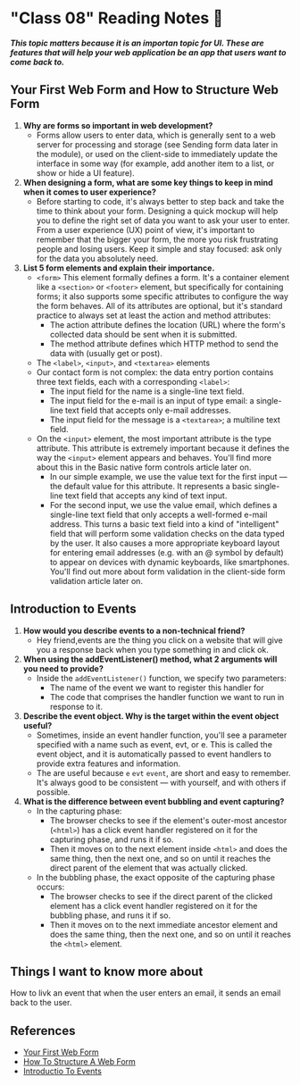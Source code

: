 # "Class 08" Reading Notes 📖

***This topic matters because it is an importan topic for UI. These are features that will help your web application be an app that users want to come back to.***

## Your First Web Form and How to Structure Web Form

1. **Why are forms so important in web development?**
   - Forms allow users to enter data, which is generally sent to a web server for processing and storage (see Sending form data later in the module), or used on the client-side to immediately update the interface in some way (for example, add another item to a list, or show or hide a UI feature).
2. **When designing a form, what are some key things to keep in mind when it comes to user experience?**
   - Before starting to code, it's always better to step back and take the time to think about your form. Designing a quick mockup will help you to define the right set of data you want to ask your user to enter. From a user experience (UX) point of view, it's important to remember that the bigger your form, the more you risk frustrating people and losing users. Keep it simple and stay focused: ask only for the data you absolutely need.
3. **List 5 form elements and explain their importance.**
   - `<form>` This element formally defines a form. It's a container element like a `<section>` or `<footer>` element, but specifically for containing forms; it also supports some specific attributes to configure the way the form behaves. All of its attributes are optional, but it's standard practice to always set at least the action and method attributes:
     - The action attribute defines the location (URL) where the form's collected data should be sent when it is submitted.
     - The method attribute defines which HTTP method to send the data with (usually get or post).
   - The `<label>`, `<input>`, and `<textarea>` elements
   - Our contact form is not complex: the data entry portion contains three text fields, each with a corresponding `<label>`:
     - The input field for the name is a single-line text field.
     - The input field for the e-mail is an input of type email: a single-line text field that accepts only e-mail addresses.
     - The input field for the message is a `<textarea>`; a multiline text field.
   - On the `<input>` element, the most important attribute is the type attribute. This attribute is extremely important because it defines the way the `<input>` element appears and behaves. You'll find more about this in the Basic native form controls article later on.
     - In our simple example, we use the value text for the first input — the default value for this attribute. It represents a basic single-line text field that accepts any kind of text input.
     - For the second input, we use the value email, which defines a single-line text field that only accepts a well-formed e-mail address. This turns a basic text field into a kind of "intelligent" field that will perform some validation checks on the data typed by the user. It also causes a more appropriate keyboard layout for entering email addresses (e.g. with an @ symbol by default) to appear on devices with dynamic keyboards, like smartphones. You'll find out more about form validation in the client-side form validation article later on.

## Introduction to Events

1. **How would you describe events to a non-technical friend?**
   - Hey friend,events are the thing you click on a website that will give you a response back when you type something in and click ok.
2. **When using the addEventListener() method, what 2 arguments will you need to provide?**
   - Inside the `addEventListener()` function, we specify two parameters:
        - The name of the event we want to register this handler for
        - The code that comprises the handler function we want to run in response to it.
3. **Describe the event object. Why is the target within the event object useful?**
   - Sometimes, inside an event handler function, you'll see a parameter specified with a name such as event, evt, or e. This is called the event object, and it is automatically passed to event handlers to provide extra features and information.
   - The are useful because `e` `evt` `event`, are short and easy to remember. It's always good to be consistent — with yourself, and with others if possible.
4. **What is the difference between event bubbling and event capturing?**
   - In the capturing phase:
     - The browser checks to see if the element's outer-most ancestor (`<html>`) has a click event handler registered on it for the capturing phase, and runs it if so.
     - Then it moves on to the next element inside `<html>` and does the same thing, then the next one, and so on until it reaches the direct parent of the element that was actually clicked.
   - In the bubbling phase, the exact opposite of the capturing phase occurs:
     - The browser checks to see if the direct parent of the clicked element has a click event handler registered on it for the bubbling phase, and runs it if so.
     - Then it moves on to the next immediate ancestor element and does the same thing, then the next one, and so on until it reaches the `<html>` element.

## Things I want to know more about

How to livk an event that when the user enters an email, it sends an email back to the user.

## References

- [Your First Web Form](https://developer.mozilla.org/en-US/docs/Learn/Forms/Your_first_form)
- [How To Structure A Web Form](https://developer.mozilla.org/en-US/docs/Learn/Forms/How_to_structure_a_web_form)
- [Introductio To Events](https://developer.mozilla.org/en-US/docs/Learn/JavaScript/Building_blocks/Events)
